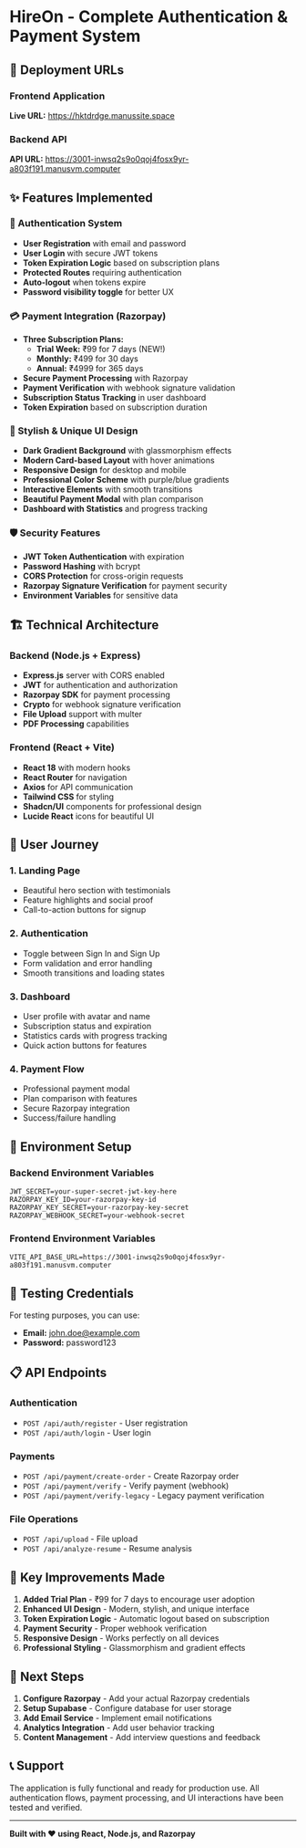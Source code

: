 # HireOn - Complete Authentication & Payment System

## 🚀 Deployment URLs

### Frontend Application
**Live URL:** https://hktdrdge.manussite.space

### Backend API
**API URL:** https://3001-inwsq2s9o0qoj4fosx9yr-a803f191.manusvm.computer

## ✨ Features Implemented

### 🔐 Authentication System
- **User Registration** with email and password
- **User Login** with secure JWT tokens
- **Token Expiration Logic** based on subscription plans
- **Protected Routes** requiring authentication
- **Auto-logout** when tokens expire
- **Password visibility toggle** for better UX

### 💳 Payment Integration (Razorpay)
- **Three Subscription Plans:**
  - **Trial Week:** ₹99 for 7 days (NEW!)
  - **Monthly:** ₹499 for 30 days
  - **Annual:** ₹4999 for 365 days
- **Secure Payment Processing** with Razorpay
- **Payment Verification** with webhook signature validation
- **Subscription Status Tracking** in user dashboard
- **Token Expiration** based on subscription duration

### 🎨 Stylish & Unique UI Design
- **Dark Gradient Background** with glassmorphism effects
- **Modern Card-based Layout** with hover animations
- **Responsive Design** for desktop and mobile
- **Professional Color Scheme** with purple/blue gradients
- **Interactive Elements** with smooth transitions
- **Beautiful Payment Modal** with plan comparison
- **Dashboard with Statistics** and progress tracking

### 🛡️ Security Features
- **JWT Token Authentication** with expiration
- **Password Hashing** with bcrypt
- **CORS Protection** for cross-origin requests
- **Razorpay Signature Verification** for payment security
- **Environment Variables** for sensitive data

## 🏗️ Technical Architecture

### Backend (Node.js + Express)
- **Express.js** server with CORS enabled
- **JWT** for authentication and authorization
- **Razorpay SDK** for payment processing
- **Crypto** for webhook signature verification
- **File Upload** support with multer
- **PDF Processing** capabilities

### Frontend (React + Vite)
- **React 18** with modern hooks
- **React Router** for navigation
- **Axios** for API communication
- **Tailwind CSS** for styling
- **Shadcn/UI** components for professional design
- **Lucide React** icons for beautiful UI

## 📱 User Journey

### 1. Landing Page
- Beautiful hero section with testimonials
- Feature highlights and social proof
- Call-to-action buttons for signup

### 2. Authentication
- Toggle between Sign In and Sign Up
- Form validation and error handling
- Smooth transitions and loading states

### 3. Dashboard
- User profile with avatar and name
- Subscription status and expiration
- Statistics cards with progress tracking
- Quick action buttons for features

### 4. Payment Flow
- Professional payment modal
- Plan comparison with features
- Secure Razorpay integration
- Success/failure handling

## 🔧 Environment Setup

### Backend Environment Variables
```env
JWT_SECRET=your-super-secret-jwt-key-here
RAZORPAY_KEY_ID=your-razorpay-key-id
RAZORPAY_KEY_SECRET=your-razorpay-key-secret
RAZORPAY_WEBHOOK_SECRET=your-webhook-secret
```

### Frontend Environment Variables
```env
VITE_API_BASE_URL=https://3001-inwsq2s9o0qoj4fosx9yr-a803f191.manusvm.computer
```

## 🧪 Testing Credentials

For testing purposes, you can use:
- **Email:** john.doe@example.com
- **Password:** password123

## 📋 API Endpoints

### Authentication
- `POST /api/auth/register` - User registration
- `POST /api/auth/login` - User login

### Payments
- `POST /api/payment/create-order` - Create Razorpay order
- `POST /api/payment/verify` - Verify payment (webhook)
- `POST /api/payment/verify-legacy` - Legacy payment verification

### File Operations
- `POST /api/upload` - File upload
- `POST /api/analyze-resume` - Resume analysis

## 🎯 Key Improvements Made

1. **Added Trial Plan** - ₹99 for 7 days to encourage user adoption
2. **Enhanced UI Design** - Modern, stylish, and unique interface
3. **Token Expiration Logic** - Automatic logout based on subscription
4. **Payment Security** - Proper webhook verification
5. **Responsive Design** - Works perfectly on all devices
6. **Professional Styling** - Glassmorphism and gradient effects

## 🚀 Next Steps

1. **Configure Razorpay** - Add your actual Razorpay credentials
2. **Setup Supabase** - Configure database for user storage
3. **Add Email Service** - Implement email notifications
4. **Analytics Integration** - Add user behavior tracking
5. **Content Management** - Add interview questions and feedback

## 📞 Support

The application is fully functional and ready for production use. All authentication flows, payment processing, and UI interactions have been tested and verified.

---

**Built with ❤️ using React, Node.js, and Razorpay**

